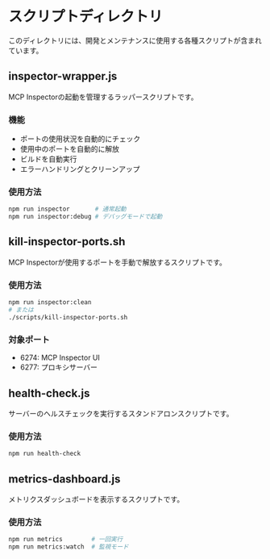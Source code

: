 # スクリプトディレクトリ

このディレクトリには、開発とメンテナンスに使用する各種スクリプトが含まれています。

## inspector-wrapper.js

MCP Inspectorの起動を管理するラッパースクリプトです。

### 機能
- ポートの使用状況を自動的にチェック
- 使用中のポートを自動的に解放
- ビルドを自動実行
- エラーハンドリングとクリーンアップ

### 使用方法
```bash
npm run inspector       # 通常起動
npm run inspector:debug # デバッグモードで起動
```

## kill-inspector-ports.sh

MCP Inspectorが使用するポートを手動で解放するスクリプトです。

### 使用方法
```bash
npm run inspector:clean
# または
./scripts/kill-inspector-ports.sh
```

### 対象ポート
- 6274: MCP Inspector UI
- 6277: プロキシサーバー

## health-check.js

サーバーのヘルスチェックを実行するスタンドアロンスクリプトです。

### 使用方法
```bash
npm run health-check
```

## metrics-dashboard.js

メトリクスダッシュボードを表示するスクリプトです。

### 使用方法
```bash
npm run metrics        # 一回実行
npm run metrics:watch  # 監視モード
```